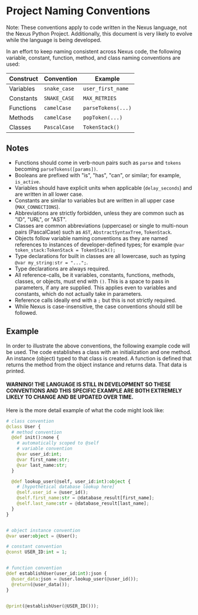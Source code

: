# Project Naming Conventions

Note: These conventions apply to code written in the Nexus language, not the Nexus Python Project. Additionally, this document is very likely to evolve while the language is being developed.

In an effort to keep naming consistent across Nexus code, the following variable, constant, function, method, and class naming conventions are used:

| Construct | Convention | Example          |
|-----------|------------|------------------|
|Variables  |`snake_case`|`user_first_name` |
|Constants  |`SNAKE_CASE`|`MAX_RETRIES`     |
|Functions  |`camelCase` |`parseTokens(...)`|
|Methods    |`camelCase` |`popToken(...)`   |
|Classes    |`PascalCase`|`TokenStack()`    |

## Notes

- Functions should come in verb-noun pairs such as `parse` and `tokens` becoming `parseTokens([params])`.
- Booleans are prefixed with "is", "has", "can", or similar; for example, `is_active`.
- Variables should have explicit units when applicable (`delay_seconds`) and are written in all lower case.
- Constants are similar to variables but are written in all upper case (`MAX_CONNECTIONS`).
- Abbreviations are strictly forbidden, unless they are common such as "ID", "URL", or "AST".
- Classes are common abbreviations (uppercase) or single to multi-noun pairs (PascalCase) such as `AST`, `AbstractSyntaxTree`, `TokenStack`.
- Objects follow variable naming conventions as they are named references to instances of developer-defined types; for example `@var token_stack:TokenStack = TokenStack();`
- Type declarations for built in classes are all lowercase, such as typing `@var my_string:str = "...";`.
- Type declarations are always required.
- All reference-calls, be it variables, constants, functions, methods, classes, or objects, must end with `()`. This is a space to pass in parameters, if any are supplied. This applies even to variables and constants, which do not actually take in parameters.
- Reference calls ideally end with a `;` but this is not strictly required.
- While Nexus is case-insensitive, the case conventions should still be followed.

## Example

In order to illustrate the above conventions, the following example code will be used. The code establishes a class with an initialization and one method. An instance (object) typed to that class is created. A function is defined that returns the method from the object instance and returns data. That data is printed.

#### WARNING! THE LANGUAGE IS STILL IN DEVELOPMENT SO THESE CONVENTIONS AND THIS SPECIFIC EXAMPLE ARE BOTH EXTREMELY LIKELY TO CHANGE AND BE UPDATED OVER TIME.

Here is the more detail example of what the code might look like:

```Python
# class convention
@class User {
  # method convention
  @def init():none {
    # automatically scoped to @self
    # variable convention
    @var user_id:int;
    @var first_name:str;
    @var last_name:str;
  }

  @def lookup_user(@self, user_id:int):object {
    # [hypothetical database lookup here]
    @self.user_id = @user_id();
    @self.first_name:str = @database_result[first_name];
    @self.last_name:str = @database_result[last_name];
  }
}


# object instance convention
@var user:object = @User();

# constant convention
@const USER_ID:int = 1;


# function convention
@def establishUser(user_id:int):json {
  @user_data:json = @user.lookup_user(@user_id());
  @return(@user_data());
}


@print(@establishUser(@USER_ID()));

```
